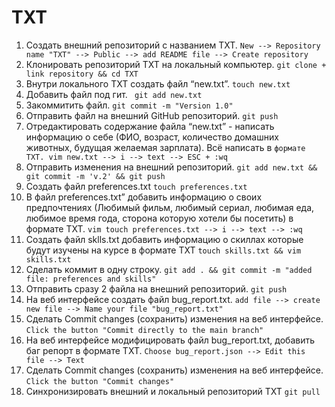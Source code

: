 # TXT
1. Создать внешний репозиторий c названием TXT.
``` New --> Repository name "TXT" --> Public --> add README file --> Create repository ```
2. Клонировать репозиторий TXT на локальный компьютер.
```git clone + link repository && cd TXT```
3. Внутри локального TXT создать файл “new.txt”.
``` touch new.txt ```
4. Добавить файл под гит.
``` git add new.txt```
5. Закоммитить файл.
```git commit -m "Version 1.0"```
6. Отправить файл на внешний GitHub репозиторий.
```git push```
7. Отредактировать содержание файла “new.txt” - написать информацию о себе (ФИО, возраст, количество домашних животных, будущая желаемая зарплата). Всё написать в ```формате TXT.
vim new.txt --> i --> text --> ESC + :wq```
8. Отправить изменения на внешний репозиторий.
```git add new.txt && git commit -m 'v.2' && git push```
9. Создать файл preferences.txt
```touch preferences.txt```
10. В файл preferences.txt” добавить информацию о своих предпочтениях (Любимый фильм, любимый сериал, любимая еда, любимое время года, сторона которую хотели бы посетить) в формате TXT.
```vim touch preferences.txt --> i --> text --> :wq```
11. Создать файл sklls.txt добавить информацию о скиллах которые будут изучены на курсе в формате TXT
```touch skills.txt && vim skills.txt```
12. Сделать коммит в одну строку.
```git add . && git commit -m "added file: preferences and skills" ```
13. Отправить сразу 2 файла на внешний репозиторий.
```git push	```
14. На веб интерфейсе создать файл bug_report.txt.
```add file --> create new file --> Name your file "bug_report.txt"```
15. Сделать Commit changes (сохранить) изменения на веб интерфейсе.
```Click the button "Commit directly to the main branch"```
16. На веб интерфейсе модифицировать файл bug_report.txt, добавить баг репорт в формате TXT.
```Choose bug_report.json --> Edit this file --> Text ```
17. Сделать Commit changes (сохранить) изменения на веб интерфейсе.
```Click the button "Commit changes"```
18. Синхронизировать внешний и локальный репозиторий TXT
```git pull```
